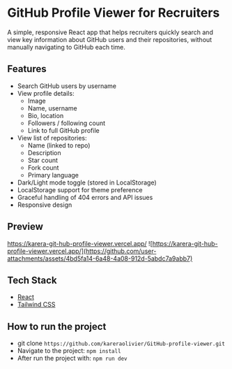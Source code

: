 # GitHub Profile Viewer for Recruiters

A simple, responsive React app that helps recruiters quickly search and view key information about GitHub users and their repositories, without manually navigating to GitHub each time.

## Features

- Search GitHub users by username
- View profile details:
  - Image
  - Name, username
  - Bio, location
  - Followers / following count
  - Link to full GitHub profile
- View list of repositories:
  - Name (linked to repo)
  - Description
  - Star count
  - Fork count
  - Primary language
- Dark/Light mode toggle (stored in LocalStorage)
- LocalStorage support for theme preference
- Graceful handling of 404 errors and API issues
- Responsive design

## Preview

https://karera-git-hub-profile-viewer.vercel.app/
![https://karera-git-hub-profile-viewer.vercel.app/](https://github.com/user-attachments/assets/4bd5fa14-6a48-4a08-912d-5abdc7a9abb7)

## Tech Stack

- [React](https://reactjs.org/)
- [Tailwind CSS](https://tailwindcss.com/)

## How to run the project 
- git clone `https://github.com/kareraolivier/GitHub-profile-viewer.git`
- Navigate to the project: `npm install`
- After run the project with: `npm run dev`
